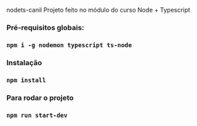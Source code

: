 nodets-canil
Projeto feito no módulo do curso Node + Typescript

### Pré-requisitos globais:
### `npm i -g nodemon typescript ts-node`

### Instalação
 ### `npm install`

### Para rodar o projeto
### `npm run start-dev`